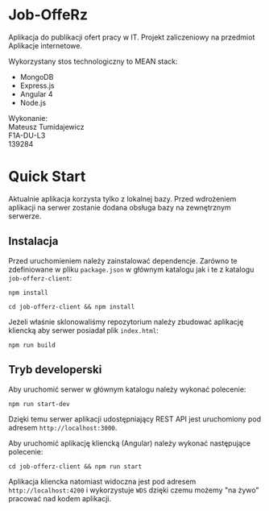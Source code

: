 Job-OffeRz
===
Aplikacja do publikacji ofert pracy w IT. Projekt zaliczeniowy na przedmiot Aplikacje internetowe.

Wykorzystany stos technologiczny to MEAN stack:
- MongoDB
- Express.js
- Angular 4
- Node.js

Wykonanie:  
Mateusz Tumidajewicz  
F1A-DU-L3  
139284

Quick Start
===
Aktualnie aplikacja korzysta tylko z lokalnej bazy. Przed wdrożeniem aplikacji na serwer zostanie dodana obsługa bazy na zewnętrznym serwerze.

Instalacja
---
Przed uruchomieniem należy zainstalować dependencje. Zarówno te zdefiniowane w pliku `package.json` w głównym katalogu jak i te z katalogu `job-offerz-client`:
```
npm install
```

```
cd job-offerz-client && npm install
```

Jeżeli właśnie sklonowaliśmy repozytorium należy zbudować aplikację kliencką aby serwer posiadał plik `index.html`:
```
npm run build
```

Tryb developerski
---
Aby uruchomić serwer w głównym katalogu należy wykonać polecenie:
```
npm run start-dev
```

Dzięki temu serwer aplikacji udostępniający REST API jest uruchomiony pod adresem `http://localhost:3000`.

Aby uruchomić aplikację kliencką (Angular) należy wykonać następujące polecenie:
```
cd job-offerz-client && npm run start
```

Aplikacja kliencka natomiast widoczna jest pod adresem `http://localhost:4200` i wykorzystuje `WDS` dzięki czemu możemy "na żywo" pracować nad kodem aplikacji.